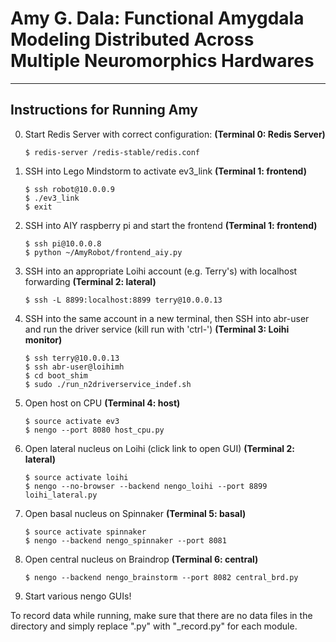 # Amy G. Dala: Functional Amygdala Modeling Distributed Across Multiple Neuromorphics Hardwares

---

## Instructions for Running Amy
0.	Start Redis Server with correct configuration: **(Terminal 0: Redis Server)**
	```
	$ redis-server /redis-stable/redis.conf
	```

1.	SSH into Lego Mindstorm to activate ev3_link **(Terminal 1: frontend)**
	```
	$ ssh robot@10.0.0.9
	$ ./ev3_link
	$ exit
	```

2.	SSH into AIY raspberry pi and start the frontend **(Terminal 1: frontend)**
	```
	$ ssh pi@10.0.0.8
	$ python ~/AmyRobot/frontend_aiy.py
	```

3. 	SSH into an appropriate Loihi account (e.g. Terry's) with localhost forwarding **(Terminal 2: lateral)**
	```
	$ ssh -L 8899:localhost:8899 terry@10.0.0.13
	```

4.	SSH into the same account in a new terminal, then SSH into abr-user and run the driver service (kill run with 'ctrl-\') **(Terminal 3: Loihi monitor)**
	```
	$ ssh terry@10.0.0.13
	$ ssh abr-user@loihimh
	$ cd boot_shim
	$ sudo ./run_n2driverservice_indef.sh
	```

5. 	Open host on CPU **(Terminal 4: host)**
	```
	$ source activate ev3
	$ nengo --port 8080 host_cpu.py
	```

6.	Open lateral nucleus on Loihi (click link to open GUI) **(Terminal 2: lateral)**
	```
	$ source activate loihi
	$ nengo --no-browser --backend nengo_loihi --port 8899 loihi_lateral.py
	```

7.	Open basal nucleus on Spinnaker **(Terminal 5: basal)**
	```
	$ source activate spinnaker
	$ nengo --backend nengo_spinnaker --port 8081
	```

8.	Open central nucleus on Braindrop **(Terminal 6: central)**
	```
	$ nengo --backend nengo_brainstorm --port 8082 central_brd.py
	```

9.	Start various nengo GUIs!

To record data while running, make sure that there are no data files in the directory and simply replace ".py" with "_record.py" for each module.
